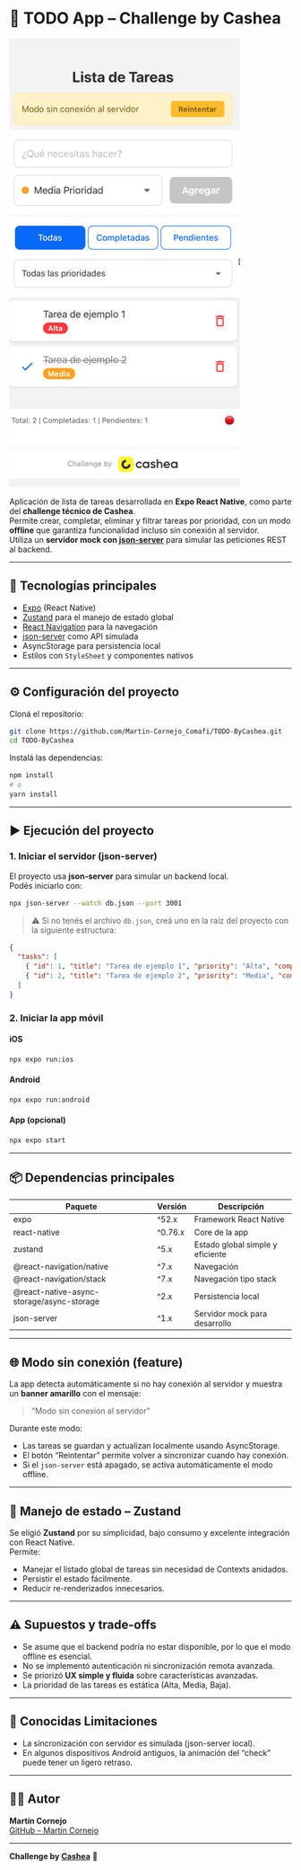 # 📝 TODO App – Challenge by Cashea

![App Screenshot](./assets/screenshot_challenge.png)

Aplicación de lista de tareas desarrollada en **Expo React Native**, como parte del **challenge técnico de Cashea**.  
Permite crear, completar, eliminar y filtrar tareas por prioridad, con un modo **offline** que garantiza funcionalidad incluso sin conexión al servidor.  
Utiliza un **servidor mock con [json-server](https://github.com/typicode/json-server)** para simular las peticiones REST al backend.

---

## 🚀 Tecnologías principales

- [Expo](https://expo.dev/) (React Native)
- [Zustand](https://github.com/pmndrs/zustand) para el manejo de estado global
- [React Navigation](https://reactnavigation.org/) para la navegación
- [json-server](https://github.com/typicode/json-server) como API simulada
- AsyncStorage para persistencia local
- Estilos con `StyleSheet` y componentes nativos

---

## ⚙️ Configuración del proyecto

Cloná el repositorio:

```bash
git clone https://github.com/Martin-Cornejo_Comafi/TODO-ByCashea.git
cd TODO-ByCashea
```

Instalá las dependencias:

```bash
npm install
# o
yarn install
```

---

## ▶️ Ejecución del proyecto

### 1. Iniciar el servidor (json-server)

El proyecto usa **json-server** para simular un backend local.  
Podés iniciarlo con:

```bash
npx json-server --watch db.json --port 3001
```

> ⚠️ Si no tenés el archivo `db.json`, creá uno en la raíz del proyecto con la siguiente estructura:
```json
{
  "tasks": [
    { "id": 1, "title": "Tarea de ejemplo 1", "priority": "Alta", "completed": false },
    { "id": 2, "title": "Tarea de ejemplo 2", "priority": "Media", "completed": true }
  ]
}
```

### 2. Iniciar la app móvil

#### iOS
```bash
npx expo run:ios
```

#### Android
```bash
npx expo run:android
```

#### App (opcional)
```bash
npx expo start
```

---

## 📦 Dependencias principales

| Paquete | Versión | Descripción |
|----------|----------|-------------|
| expo | ^52.x | Framework React Native |
| react-native | ^0.76.x | Core de la app |
| zustand | ^5.x | Estado global simple y eficiente |
| @react-navigation/native | ^7.x | Navegación |
| @react-navigation/stack | ^7.x | Navegación tipo stack |
| @react-native-async-storage/async-storage | ^2.x | Persistencia local |
| json-server | ^1.x | Servidor mock para desarrollo |

---

## 🌐 Modo sin conexión (feature)

La app detecta automáticamente si no hay conexión al servidor y muestra un **banner amarillo** con el mensaje:

> “Modo sin conexión al servidor”

Durante este modo:
- Las tareas se guardan y actualizan localmente usando AsyncStorage.  
- El botón “Reintentar” permite volver a sincronizar cuando hay conexión.  
- Si el `json-server` está apagado, se activa automáticamente el modo offline.

---

## 🧠 Manejo de estado – Zustand

Se eligió **Zustand** por su simplicidad, bajo consumo y excelente integración con React Native.  
Permite:
- Manejar el listado global de tareas sin necesidad de Contexts anidados.
- Persistir el estado fácilmente.
- Reducir re-renderizados innecesarios.

---

## ⚠️ Supuestos y trade-offs

- Se asume que el backend podría no estar disponible, por lo que el modo offline es esencial.  
- No se implementó autenticación ni sincronización remota avanzada.  
- Se priorizó **UX simple y fluida** sobre características avanzadas.  
- La prioridad de las tareas es estática (Alta, Media, Baja).

---

## 🐞 Conocidas Limitaciones

- La sincronización con servidor es simulada (json-server local).  
- En algunos dispositivos Android antiguos, la animación del “check” puede tener un ligero retraso.  

---

## 👨‍💻 Autor

**Martín Cornejo**  
[GitHub – Martin Cornejo](https://github.com/martincornejo92)

---

**Challenge by [Cashea](https://cashea.com)** 💛
